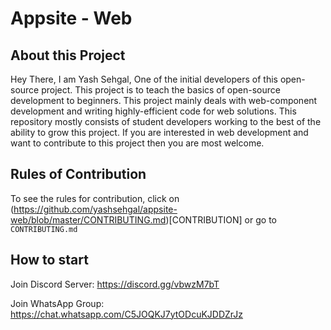 # Appsite - Web

## About this Project

Hey There, I am Yash Sehgal, One of the initial developers of this open-source project. This project is to teach the basics of open-source development to beginners.
This project mainly deals with web-component development and writing highly-efficient code for web solutions. This repository mostly consists of student developers working to the best of the ability to grow this project. If you are interested in web development and want to contribute to this project then you are most welcome.

## Rules of Contribution

To see the rules for contribution, click on (https://github.com/yashsehgal/appsite-web/blob/master/CONTRIBUTING.md)[CONTRIBUTION] or go to ```CONTRIBUTING.md```

## How to start

Join Discord Server:  https://discord.gg/vbwzM7bT

Join WhatsApp Group:  https://chat.whatsapp.com/C5JOQKJ7ytODcuKJDDZrJz